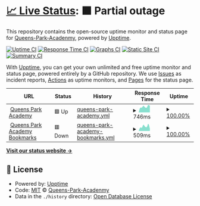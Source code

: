 # [📈 Live Status](https://Queens-Park-Acadenmy.github.io/system-status): <!--live status--> **🟧 Partial outage**

This repository contains the open-source uptime monitor and status page for [Queens-Park-Acadenmy](https://Queens-Park-Acadenmy.github.io/system-status), powered by [Upptime](https://github.com/upptime/upptime).

[![Uptime CI](https://github.com/Queens-Park-Acadenmy/system-status/workflows/Uptime%20CI/badge.svg)](https://github.com/Queens-Park-Acadenmy/system-status/actions?query=workflow%3A%22Uptime+CI%22)
[![Response Time CI](https://github.com/Queens-Park-Acadenmy/system-status/workflows/Response%20Time%20CI/badge.svg)](https://github.com/Queens-Park-Acadenmy/system-status/actions?query=workflow%3A%22Response+Time+CI%22)
[![Graphs CI](https://github.com/Queens-Park-Acadenmy/system-status/workflows/Graphs%20CI/badge.svg)](https://github.com/Queens-Park-Acadenmy/system-status/actions?query=workflow%3A%22Graphs+CI%22)
[![Static Site CI](https://github.com/Queens-Park-Acadenmy/system-status/workflows/Static%20Site%20CI/badge.svg)](https://github.com/Queens-Park-Acadenmy/system-status/actions?query=workflow%3A%22Static+Site+CI%22)
[![Summary CI](https://github.com/Queens-Park-Acadenmy/system-status/workflows/Summary%20CI/badge.svg)](https://github.com/Queens-Park-Acadenmy/system-status/actions?query=workflow%3A%22Summary+CI%22)

With [Upptime](https://upptime.js.org), you can get your own unlimited and free uptime monitor and status page, powered entirely by a GitHub repository. We use [Issues](https://github.com/Queens-Park-Acadenmy/system-status/issues) as incident reports, [Actions](https://github.com/Queens-Park-Acadenmy/system-status/actions) as uptime monitors, and [Pages](https://Queens-Park-Acadenmy.github.io/system-status) for the status page.

<!--start: status pages-->
<!-- This summary is generated by Upptime (https://github.com/upptime/upptime) -->
<!-- Do not edit this manually, your changes will be overwritten -->
<!-- prettier-ignore -->
| URL | Status | History | Response Time | Uptime |
| --- | ------ | ------- | ------------- | ------ |
| <img alt="" src="https://favicons.githubusercontent.com/www.queensparkacademy.co.uk" height="13"> [Queens Park Academy](https://www.queensparkacademy.co.uk) | 🟩 Up | [queens-park-academy.yml](https://github.com/Queens-Park-Academy/system-status/commits/HEAD/history/queens-park-academy.yml) | <details><summary><img alt="Response time graph" src="./graphs/queens-park-academy/response-time-week.png" height="20"> 746ms</summary><br><a href="https://Queens-Park-Academy.github.io/system-status/history/queens-park-academy"><img alt="Response time 687" src="https://img.shields.io/endpoint?url=https%3A%2F%2Fraw.githubusercontent.com%2FQueens-Park-Academy%2Fsystem-status%2FHEAD%2Fapi%2Fqueens-park-academy%2Fresponse-time.json"></a><br><a href="https://Queens-Park-Academy.github.io/system-status/history/queens-park-academy"><img alt="24-hour response time 878" src="https://img.shields.io/endpoint?url=https%3A%2F%2Fraw.githubusercontent.com%2FQueens-Park-Academy%2Fsystem-status%2FHEAD%2Fapi%2Fqueens-park-academy%2Fresponse-time-day.json"></a><br><a href="https://Queens-Park-Academy.github.io/system-status/history/queens-park-academy"><img alt="7-day response time 746" src="https://img.shields.io/endpoint?url=https%3A%2F%2Fraw.githubusercontent.com%2FQueens-Park-Academy%2Fsystem-status%2FHEAD%2Fapi%2Fqueens-park-academy%2Fresponse-time-week.json"></a><br><a href="https://Queens-Park-Academy.github.io/system-status/history/queens-park-academy"><img alt="30-day response time 764" src="https://img.shields.io/endpoint?url=https%3A%2F%2Fraw.githubusercontent.com%2FQueens-Park-Academy%2Fsystem-status%2FHEAD%2Fapi%2Fqueens-park-academy%2Fresponse-time-month.json"></a><br><a href="https://Queens-Park-Academy.github.io/system-status/history/queens-park-academy"><img alt="1-year response time 687" src="https://img.shields.io/endpoint?url=https%3A%2F%2Fraw.githubusercontent.com%2FQueens-Park-Academy%2Fsystem-status%2FHEAD%2Fapi%2Fqueens-park-academy%2Fresponse-time-year.json"></a></details> | <details><summary><a href="https://Queens-Park-Academy.github.io/system-status/history/queens-park-academy">100.00%</a></summary><a href="https://Queens-Park-Academy.github.io/system-status/history/queens-park-academy"><img alt="All-time uptime 100.00%" src="https://img.shields.io/endpoint?url=https%3A%2F%2Fraw.githubusercontent.com%2FQueens-Park-Academy%2Fsystem-status%2FHEAD%2Fapi%2Fqueens-park-academy%2Fuptime.json"></a><br><a href="https://Queens-Park-Academy.github.io/system-status/history/queens-park-academy"><img alt="24-hour uptime 100.00%" src="https://img.shields.io/endpoint?url=https%3A%2F%2Fraw.githubusercontent.com%2FQueens-Park-Academy%2Fsystem-status%2FHEAD%2Fapi%2Fqueens-park-academy%2Fuptime-day.json"></a><br><a href="https://Queens-Park-Academy.github.io/system-status/history/queens-park-academy"><img alt="7-day uptime 100.00%" src="https://img.shields.io/endpoint?url=https%3A%2F%2Fraw.githubusercontent.com%2FQueens-Park-Academy%2Fsystem-status%2FHEAD%2Fapi%2Fqueens-park-academy%2Fuptime-week.json"></a><br><a href="https://Queens-Park-Academy.github.io/system-status/history/queens-park-academy"><img alt="30-day uptime 100.00%" src="https://img.shields.io/endpoint?url=https%3A%2F%2Fraw.githubusercontent.com%2FQueens-Park-Academy%2Fsystem-status%2FHEAD%2Fapi%2Fqueens-park-academy%2Fuptime-month.json"></a><br><a href="https://Queens-Park-Academy.github.io/system-status/history/queens-park-academy"><img alt="1-year uptime 100.00%" src="https://img.shields.io/endpoint?url=https%3A%2F%2Fraw.githubusercontent.com%2FQueens-Park-Academy%2Fsystem-status%2FHEAD%2Fapi%2Fqueens-park-academy%2Fuptime-year.json"></a></details>
| <img alt="" src="https://favicons.githubusercontent.com/bookmarks.qpa.uk.net" height="13"> [Queens Park Academy Bookmarks](https://bookmarks.qpa.uk.net) | 🟥 Down | [queens-park-academy-bookmarks.yml](https://github.com/Queens-Park-Academy/system-status/commits/HEAD/history/queens-park-academy-bookmarks.yml) | <details><summary><img alt="Response time graph" src="./graphs/queens-park-academy-bookmarks/response-time-week.png" height="20"> 509ms</summary><br><a href="https://Queens-Park-Academy.github.io/system-status/history/queens-park-academy-bookmarks"><img alt="Response time 930" src="https://img.shields.io/endpoint?url=https%3A%2F%2Fraw.githubusercontent.com%2FQueens-Park-Academy%2Fsystem-status%2FHEAD%2Fapi%2Fqueens-park-academy-bookmarks%2Fresponse-time.json"></a><br><a href="https://Queens-Park-Academy.github.io/system-status/history/queens-park-academy-bookmarks"><img alt="24-hour response time 188" src="https://img.shields.io/endpoint?url=https%3A%2F%2Fraw.githubusercontent.com%2FQueens-Park-Academy%2Fsystem-status%2FHEAD%2Fapi%2Fqueens-park-academy-bookmarks%2Fresponse-time-day.json"></a><br><a href="https://Queens-Park-Academy.github.io/system-status/history/queens-park-academy-bookmarks"><img alt="7-day response time 509" src="https://img.shields.io/endpoint?url=https%3A%2F%2Fraw.githubusercontent.com%2FQueens-Park-Academy%2Fsystem-status%2FHEAD%2Fapi%2Fqueens-park-academy-bookmarks%2Fresponse-time-week.json"></a><br><a href="https://Queens-Park-Academy.github.io/system-status/history/queens-park-academy-bookmarks"><img alt="30-day response time 1292" src="https://img.shields.io/endpoint?url=https%3A%2F%2Fraw.githubusercontent.com%2FQueens-Park-Academy%2Fsystem-status%2FHEAD%2Fapi%2Fqueens-park-academy-bookmarks%2Fresponse-time-month.json"></a><br><a href="https://Queens-Park-Academy.github.io/system-status/history/queens-park-academy-bookmarks"><img alt="1-year response time 930" src="https://img.shields.io/endpoint?url=https%3A%2F%2Fraw.githubusercontent.com%2FQueens-Park-Academy%2Fsystem-status%2FHEAD%2Fapi%2Fqueens-park-academy-bookmarks%2Fresponse-time-year.json"></a></details> | <details><summary><a href="https://Queens-Park-Academy.github.io/system-status/history/queens-park-academy-bookmarks">100.00%</a></summary><a href="https://Queens-Park-Academy.github.io/system-status/history/queens-park-academy-bookmarks"><img alt="All-time uptime 99.06%" src="https://img.shields.io/endpoint?url=https%3A%2F%2Fraw.githubusercontent.com%2FQueens-Park-Academy%2Fsystem-status%2FHEAD%2Fapi%2Fqueens-park-academy-bookmarks%2Fuptime.json"></a><br><a href="https://Queens-Park-Academy.github.io/system-status/history/queens-park-academy-bookmarks"><img alt="24-hour uptime 100.00%" src="https://img.shields.io/endpoint?url=https%3A%2F%2Fraw.githubusercontent.com%2FQueens-Park-Academy%2Fsystem-status%2FHEAD%2Fapi%2Fqueens-park-academy-bookmarks%2Fuptime-day.json"></a><br><a href="https://Queens-Park-Academy.github.io/system-status/history/queens-park-academy-bookmarks"><img alt="7-day uptime 100.00%" src="https://img.shields.io/endpoint?url=https%3A%2F%2Fraw.githubusercontent.com%2FQueens-Park-Academy%2Fsystem-status%2FHEAD%2Fapi%2Fqueens-park-academy-bookmarks%2Fuptime-week.json"></a><br><a href="https://Queens-Park-Academy.github.io/system-status/history/queens-park-academy-bookmarks"><img alt="30-day uptime 96.67%" src="https://img.shields.io/endpoint?url=https%3A%2F%2Fraw.githubusercontent.com%2FQueens-Park-Academy%2Fsystem-status%2FHEAD%2Fapi%2Fqueens-park-academy-bookmarks%2Fuptime-month.json"></a><br><a href="https://Queens-Park-Academy.github.io/system-status/history/queens-park-academy-bookmarks"><img alt="1-year uptime 99.06%" src="https://img.shields.io/endpoint?url=https%3A%2F%2Fraw.githubusercontent.com%2FQueens-Park-Academy%2Fsystem-status%2FHEAD%2Fapi%2Fqueens-park-academy-bookmarks%2Fuptime-year.json"></a></details>

<!--end: status pages-->

[**Visit our status website →**](https://Queens-Park-Acadenmy.github.io/system-status)

## 📄 License

- Powered by: [Upptime](https://github.com/upptime/upptime)
- Code: [MIT](./LICENSE) © [Queens-Park-Acadenmy](https://Queens-Park-Acadenmy.github.io/system-status)
- Data in the `./history` directory: [Open Database License](https://opendatacommons.org/licenses/odbl/1-0/)
